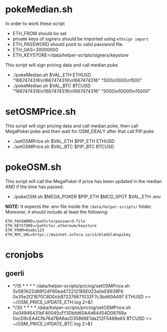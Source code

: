 # pokeMedian.sh

In order to work these script
- ETH_FROM should be set
- private keys of signers should be imported using `ethsign import`
- ETH_PASSWORD should point to valid password file. 
- ETH_GAS=30000000
- ETH_KEYSTORE=/data/helper-scripts/signers/keystore


This script will sign pricing data and call median.poke
- ./pokeMedian.sh $VAL_ETH ETHUSD "1667474316\n1667474316\n1667474316" "500\n1000\n1500"
- ./pokeMedian.sh $VAL_BTC BTCUSD "1667474316\n1667474316\n1667474316" "5000\n10000\n15000"


# setOSMPrice.sh

This script will sign pricing data and call median.poke, then call MegaPoker.poke and then wait for OSM_DEALY after that call PIP.poke
- ./setOSMPrice.sh $VAL_ETH $PIP_ETH ETHUSD
- ./setOSMPrice.sh $VAL_BTC $PIP_BTC BTCUSD

# pokeOSM.sh
This script will call the MegaPoker if price has been updated in the median AND if the time has passed.

- ./pokeOSM.sh $MEGA_POKER $PIP_ETH $MCD_SPOT $VAL_ETH .env

**NOTE:** It expects the .env file inside the `/data/helper-scripts/` folder. Moreover, it should include at least the following:
```
ETH_PASSWORD=/path/to/password-file
ETH_KEYSTORE=/path/to/.ethereum/keystore
ETH_FROM=0xabc123
ETH_RPC_URL=https://mainnet.infura.io/v3/blahblahapikey

```


# cronjobs

## goerli

- */15 * * * * /data/helper-scripts/pricing/setOSMPrice.sh 0x587A22d89f24F60ea472212185E023a0eE8938F6 0x35e2f21670C8D0cb972376671032F7c3bd60A497 ETHUSD >> ~/OSM_PRICE_UPDATE_ETH.log 2>&1
- */30 * * * * /data/helper-scripts/pricing/setOSMPrice.sh 0x04946431bF40045cFf3Dbfd60A4d64454D08768a 0xcD9cEA4Cfb76d7BA6acD35866E1da212F5488eA5 BTCUSD >> ~/OSM_PRICE_UPDATE_BTC.log 2>&1
